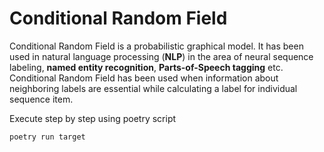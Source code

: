 # Conditional Random Field 


Conditional Random Field is a probabilistic graphical model. 
It has been used in natural language processing (**NLP**) in the area of neural sequence labeling, **named entity recognition**, **Parts-of-Speech tagging** etc. 
Conditional Random Field has been used when information about neighboring labels are essential while calculating a label for individual sequence item.

Execute step by step using poetry script
```
poetry run target
```
